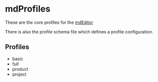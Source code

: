 # mdProfiles
These are the core profiles for the [mdEditor](https://github.com/adiwg/mdEditor)

There is also the profile schema file which defines a profile configuration.

## Profiles

- basic
- full
- product
- project
